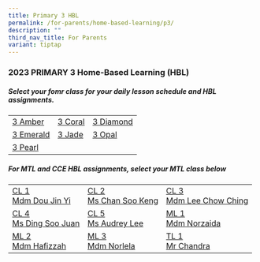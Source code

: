 ```yaml
---
title: Primary 3 HBL
permalink: /for-parents/home-based-learning/p3/
description: ""
third_nav_title: For Parents
variant: tiptap
---
```

<h3><b>2023 PRIMARY 3 Home-Based Learning (HBL)</b></h3>
<h5>Select your fomr class for your daily lesson schedule and HBL assignments.</h5>
<table>
	<tbody>
		<tr>
		<td><a target="_blank" href="https://docs.google.com/spreadsheets/d/1jyVx3qcWv4S3DgMGu4FJeLXYt-c59FTjehb7thEQDHs/edit?usp=drive_link">3 Amber</a></td>
		<td><a target="_blank" href="https://docs.google.com/spreadsheets/d/1vNckXQOMzWVs0re-YMjyTVCKBbHyWrqmmfenfzxIDb8/edit?usp=drive_link">3 Coral</a></td>
		<td><a target="_blank" href="https://docs.google.com/spreadsheets/d/11vxGRkW0D6AFw9HB42YZuJcV3mRo5Hx37NTfy2LNaDc/edit?usp=drive_link">3 Diamond</a></td>
	</tr>
			<tr>
		<td><a target="_blank" href="https://docs.google.com/spreadsheets/d/1T7nj32esJly99wZboC_eh4hgXR7AnIrQmPYMTfaGbKo/edit?usp=drive_link">3 Emerald</a></td>
		<td><a target="_blank" href="https://docs.google.com/spreadsheets/d/1dmvp68ne95wCYIdwfG_BYti56tvgFbXVJWQfnC22ZbA/edit?usp=drive_link">3 Jade</a></td>
		<td><a href="https://docs.google.com/spreadsheets/d/1o2HzDYXs8vZmDOPmytla10J5ErcLF57RjP2V1Dko1EE/edit?usp=drive_link" target="_blank">3 Opal</a></td>
	</tr>
			<tr>
		<td><a href="https://docs.google.com/spreadsheets/d/10n-Rt8xeDlQeUZlVgvWOl5k-EuEI7TBXATNx0x2NBOw/edit?usp=drive_link" target="blank">3 Pearl</a></td>
				<td></td>
				<td></td>
		</tr>
	</tbody>
</table>

<h5>For MTL and CCE HBL assignments, select your MTL class below</h5>
<table>
  <tbody>
    <tr>
    <td><a target="_blank" href="https://docs.google.com/spreadsheets/d/1o7eZEVVZ17VQb1y9_1eRRjm12FY8N9QTGpcOAptuJLc/edit?usp=drive_link">CL 1 <br>Mdm Dou Jin Yi</a></td>
    <td><a target="_blank" href="https://docs.google.com/spreadsheets/d/1KuvLcuxTSmlUgzRi2rNuvQS5FCD76krCmjxHEiY0qCI/edit?usp=drive_link">CL 2 <br>Ms Chan Soo Keng</a></td>
    <td><a target="_blank" href="https://docs.google.com/spreadsheets/d/1sUs4UXXO8t4f_-Af6ZyCCPMyeop4fpiw6gR_VNqLzi4/edit?usp=drive_link">CL 3 <br>Mdm Lee Chow Ching</a></td>
  </tr>
		<tr>
    <td><a target="_blank" href="https://docs.google.com/spreadsheets/d/1ksuL4nwg1y1h3Bzk2rAeaExNlwK_kke5w_GliebyQeE/edit?usp=drive_link">CL 4 <br>Ms Ding Soo Juan</a></td>
    <td><a target="_blank" href="https://docs.google.com/spreadsheets/d/1adKROyxGMpKtvuTtoc7FdUKuYyHMo82OdjMJeNUAQZ8/edit?usp=drive_link">CL 5 <br>Ms Audrey Lee</a></td>
    <td><a target="_blank" href="https://docs.google.com/spreadsheets/d/18RVotiQCfX3Qtb8LWbvzGwADzGp4cWYH/edit?usp=drive_link&amp;ouid=118052901982246903681&amp;rtpof=true&amp;sd=true">ML 1 <br>Mdm Norzaida</a></td>
  </tr>
		<tr>
    <td><a target="_blank" href="https://docs.google.com/spreadsheets/d/1gmm5GGc-5I-OAIPXA4fUkIr95hzL8svK/edit?usp=drive_link&amp;ouid=118052901982246903681&amp;rtpof=true&amp;sd=true">ML 2<br>Mdm Hafizzah</a></td>
    <td><a target="_blank" href="https://docs.google.com/spreadsheets/d/1aHz4Lbcflq9ywRe8xsVMtM7MSpYIWZpX/edit?usp=drive_link&amp;ouid=118052901982246903681&amp;rtpof=true&amp;sd=true">ML 3<br>Mdm Norlela</a></td>
    <td><a target="_blank" href="https://docs.google.com/spreadsheets/d/1-v76ZqK3R-Au7UyE7_OxiHooaIah2hsGikbb8Ce79sY/edit?usp=drive_link">TL 1<br>Mr Chandra</a></td>
  </tr>
		</tbody></table>
